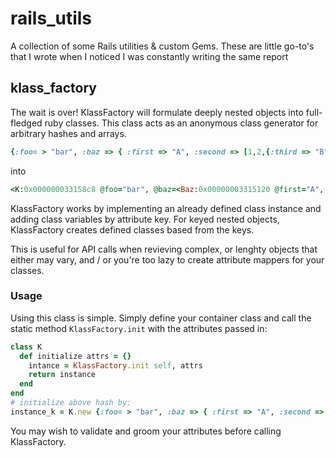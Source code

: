 rails_utils
================
A collection of some Rails utilities & custom Gems. These are little go-to's that I wrote when I noticed I was constantly writing the same report 
## klass_factory
The wait is over! KlassFactory will formulate deeply nested objects into full-fledged ruby classes. This class acts as an anonymous class generator for arbitrary hashes and arrays. 
```ruby
{:foo= > "bar", :baz => { :first => "A", :second => [1,2,{:third => "B"}]}}
``` 
into
```ruby
<K:0x000000033158c8 @foo="bar", @baz=<Baz:0x00000003315120 @first="A", @second=[<Second:0x000000033146a8>,<Second:0x00000003314220>, <Second:0x000000032fbdb0 @third="B">]
```
KlassFactory works by implementing an already defined class instance and adding class variables by attribute key. For keyed nested objects, KlassFactory creates defined classes based from the keys. 

This is useful for API calls when revieving complex, or lenghty objects that either may vary, and / or you're too lazy to create attribute mappers for your classes.

### Usage
Using this class is simple. Simply define your container class and call the static method `KlassFactory.init` with the attributes passed in:
```ruby
class K
  def initialize attrs = {}
    intance = KlassFactory.init self, attrs
    return instance
  end
end
# initialize above hash by:
instance_k = K.new {:foo= > "bar", :baz => { :first => "A", :second => [1,2,{:third => "B"}]}}
```

You may wish to validate and groom your attributes before calling KlassFactory. 
  
